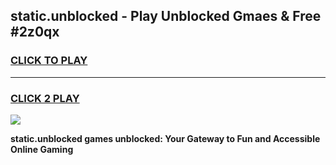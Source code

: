 
## static.unblocked - Play Unblocked Gmaes & Free #2z0qx
<h3>
<a href="https://news.freeplayer.one?title=static.unblocked&ref=26F">CLICK TO PLAY</a></h3>
<hr>

<h3>
<a href="https://news.freeplayer.one?title=static.unblocked&ref=26F">CLICK 2 PLAY</a>
  
</h3>

<a href="https://news.freeplayer.one?title=static.unblocked&ref=26F/"><img src="https://clearcache.store/games.png"></a>


**static.unblocked games unblocked: Your Gateway to Fun and Accessible Online Gaming**
